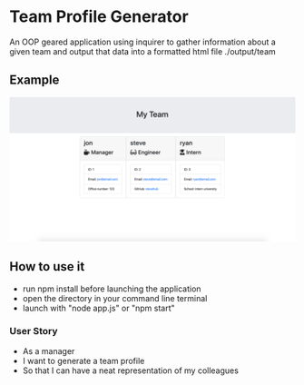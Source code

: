 # Team Profile Generator
An OOP geared application using inquirer to gather information about a given team and output that data into a formatted html file ./output/team

## Example
![Screenshot](tpg.png)

## How to use it
* run npm install before launching the application
* open the directory in your command line terminal
* launch with "node app.js" or "npm start"

### User Story
* As a manager
* I want to generate a team profile
* So that I can have a neat representation of my colleagues